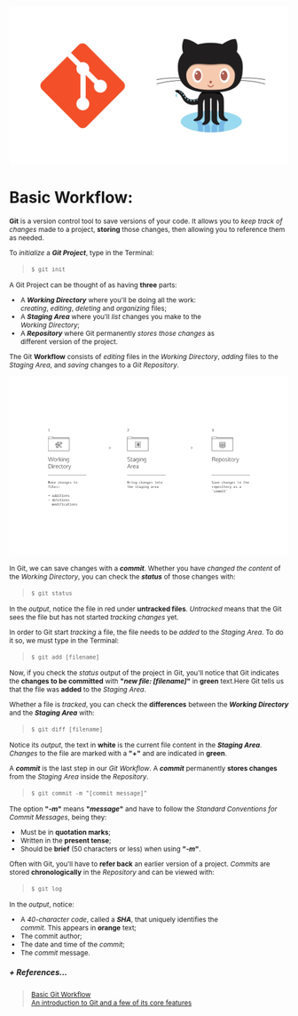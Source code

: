 <style>
p {
  font-size: 12px;
}

ul {
  font-size: 12px;
}


</style>


![](git.jpg)

<!-- PART 1 --><!-- PART 1 --><!-- PART 1 --><!-- PART 1 -->

# Basic Workflow:

**Git** is a version control tool to save versions of your code.
It allows you to *keep track of changes* made to a project, **storing** those changes, then allowing you to reference them as needed.

To *initialize* a ***Git Project***, type in the Terminal:  
> `$ git init `

A Git Project can be thought of as having **three** parts:
* A ***Working Directory*** where you'll be doing all the work:  
*creating*, *editing*, *deleting* and *organizing* files;
* A ***Staging Area*** where you'll *list* changes you make to the  
*Working Directory*;
* A ***Repository*** where Git permanently *stores those changes* as  
different version of the project.

The Git **Workflow** consists of *editing* files in the *Working Directory*, *adding* files to the *Staging Area*, and *saving* changes to a *Git Repository*.

![](git_workflow.png)

In Git, we can save changes with a ***commit***. Whether you have *changed the content* of the *Working Directory*, you can check the ***status*** of those changes with:
> `$ git status`

In the *output*, notice the file in red under **untracked files**. *Untracked* means that the Git sees the file but has not started *tracking changes* yet.

In order to Git start *tracking* a file, the file needs to be *added* to the *Staging Area*. To do it so, we must type in the Terminal:
> `$ git add [filename]`

Now, if you check the *status* output of the project in Git, you'll notice that Git indicates the **changes to be committed** with **"*new file: [filename]*"** in **green** text.Here Git tells us that the file was **added** to the *Staging Area*.

Whether a file is *tracked*, you can check the **differences** between the ***Working Directory*** and the ***Staging Area*** with:
> `$ git diff [filename]`

Notice its *output*, the text in **white** is the current file content in the ***Staging Area***. *Changes* to the file are marked with a **"+"** and are indicated in **green**.

A ***commit*** is the last step in our *Git Workflow*. A ***commit*** permanently **stores changes** from the *Staging Area* inside the *Repository*.
> `$ git commit -m "[commit message]"`

The option **"*-m*"** means **"*message*"** and have to follow the *Standard Conventions for Commit Messages*, being they:
* Must be in **quotation marks**;
* Written in the **present tense**;
* Should be **brief** (50 characters or less) when using **"*-m*"**.

Often with Git, you'll have to **refer back** an earlier version of a project. *Commits* are stored **chronologically** in the *Repository* and can be viewed with:
> `$ git log`

In the *output*, notice:
* A *40-character code*, called a ***SHA***, that uniquely  identifies the  
*commit*. This appears in **orange** text;
* The commit author;
* The date and time of the *commit*;
* The *commit* message.

##### + References...
> [Basic Git Workflow  
An introduction to Git and a few of its core features
](https://www.codecademy.com/learn/learn-git)

<!-- PART 2 --><!-- PART 2 --><!-- PART 2 --><!-- PART 2 -->
